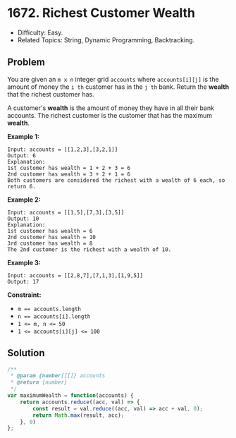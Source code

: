 # 1672. Richest Customer Wealth

- Difficulty: Easy.
- Related Topics: String, Dynamic Programming, Backtracking.

## Problem

You are given an `m x n` integer grid `accounts` where `accounts[i][j]` is the amount of money the `i th` customer has in the `j th` bank. Return the **wealth** that the richest customer has.

A customer's **wealth** is the amount of money they have in all their bank accounts. The richest customer is the customer that has the maximum **wealth**.

**Example 1:**
```
Input: accounts = [[1,2,3],[3,2,1]]
Output: 6
Explanation:
1st customer has wealth = 1 + 2 + 3 = 6
2nd customer has wealth = 3 + 2 + 1 = 6
Both customers are considered the richest with a wealth of 6 each, so return 6.
```

**Example 2:**
```
Input: accounts = [[1,5],[7,3],[3,5]]
Output: 10
Explanation: 
1st customer has wealth = 6
2nd customer has wealth = 10 
3rd customer has wealth = 8
The 2nd customer is the richest with a wealth of 10.
```

**Example 3:**
```
Input: accounts = [[2,8,7],[7,1,3],[1,9,5]]
Output: 17
```

**Constraint:**

- `m == accounts.length`
- `n == accounts[i].length`
- `1 <= m, n <= 50`
- `1 <= accounts[i][j] <= 100`


## Solution

```javascript
/**
 * @param {number[][]} accounts
 * @return {number}
 */
var maximumWealth = function(accounts) {
    return accounts.reduce((acc, val) => {
        const result = val.reduce((acc, val) => acc + val, 0);
        return Math.max(result, acc);
    }, 0)
};
```
